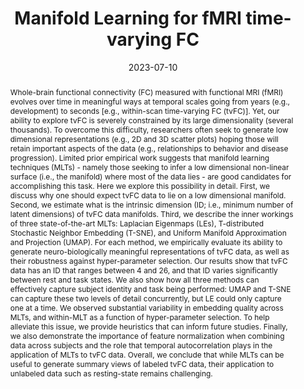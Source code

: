 ---
title: "Manifold Learning for fMRI time-varying FC"
date: 2023-07-10
authors_string: Javier Gonzalez-Castillo, Isabel Fernandez, Ka Lam, Daniel Handwerker, Francisco Pereira, Peter Bandettini
authors:
   - Javier Gonzalez-Castillo
   - Isabel Fernandez
   - Ka Lam
   - Daniel Handwerker
   - Francisco Pereira
   - Peter Bandettini
author_ids:
   - javier_gonzalez-castillo
   - isabel_fernandez
   - daniel_handwerker
   - peter_bandettini
journal: 'Frontiers in Human Neuroscience'
volume: 17
issue: 
pages: 
book_title: ''
publisher: ''
abstract: "Whole-brain functional connectivity (FC) measured with functional MRI (fMRI) evolves over time in meaningful ways at temporal scales going from years (e.g., development) to seconds [e.g., within-scan time-varying FC (tvFC)]. Yet, our ability to explore tvFC is severely constrained by its large dimensionality (several thousands). To overcome this difficulty, researchers often seek to generate low dimensional representations (e.g., 2D and 3D scatter plots) hoping those will retain important aspects of the data (e.g., relationships to behavior and disease progression). Limited prior empirical work suggests that manifold learning techniques (MLTs) - namely those seeking to infer a low dimensional non-linear surface (i.e., the manifold) where most of the data lies - are good candidates for accomplishing this task. Here we explore this possibility in detail. First, we discuss why one should expect tvFC data to lie on a low dimensional manifold. Second, we estimate what is the intrinsic dimension (ID; i.e., minimum number of latent dimensions) of tvFC data manifolds. Third, we describe the inner workings of three state-of-the-art MLTs: Laplacian Eigenmaps (LEs), T-distributed Stochastic Neighbor Embedding (T-SNE), and Uniform Manifold Approximation and Projection (UMAP). For each method, we empirically evaluate its ability to generate neuro-biologically meaningful representations of tvFC data, as well as their robustness against hyper-parameter selection. Our results show that tvFC data has an ID that ranges between 4 and 26, and that ID varies significantly between rest and task states. We also show how all three methods can effectively capture subject identity and task being performed: UMAP and T-SNE can capture these two levels of detail concurrently, but LE could only capture one at a time. We observed substantial variability in embedding quality across MLTs, and within-MLT as a function of hyper-parameter selection. To help alleviate this issue, we provide heuristics that can inform future studies. Finally, we also demonstrate the importance of feature normalization when combining data across subjects and the role that temporal autocorrelation plays in the application of MLTs to tvFC data. Overall, we conclude that while MLTs can be useful to generate summary views of labeled tvFC data, their application to unlabeled data such as resting-state remains challenging."
project_id: bold_connectivity_dynamics
paper_url: https://www.frontiersin.org/journals/human-neuroscience/articles/10.3389/fnhum.2023.1134012/full
doi: 10.3389/fnhum.2023.1134012
data_loc: ''
code_loc: 'https://github.com/nimh-sfim/manifold_learning_fmri'
file: '/assets/publications/'
file_name: ''
type: journal_article
pub_str: ' (2023) Frontiers in Human Neuroscience 17'
layout: publication 
---
